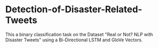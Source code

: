 # Detection-of-Disaster-Related-Tweets
This a binary classification task on the Dataset "Real or Not? NLP with Disaster Tweets" using a Bi-Directional LSTM and GloVe Vectors.
